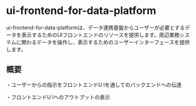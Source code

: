 # ui-frontend-for-data-platform
ui-frontend-for-data-platformは、データ連携基盤からユーザーが必要とするデータを表示するためのUIフロントエンドのリソースを提供します。周辺業務システムに関わるデータを操作し、表示するためのユーザーインターフェースを提供します。

## 概要

・ユーザーからの指示をフロントエンドU Iを通してのバックエンドへの伝達

・フロントエンドU Iへのアウトプットの表示
